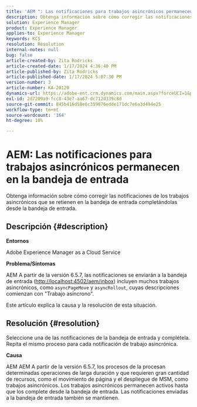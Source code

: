 ```yaml
---
title: 'AEM ": Las notificaciones para trabajos asincrónicos permanecen en la bandeja de entrada"'
description: Obtenga información sobre cómo corregir las notificaciones de los trabajos asincrónicos que se retienen en la bandeja de entrada.
solution: Experience Manager
product: Experience Manager
applies-to: Experience Manager
keywords: KCS
resolution: Resolution
internal-notes: null
bug: false
article-created-by: Zita Rodricks
article-created-date: 1/17/2024 4:36:40 PM
article-published-by: Zita Rodricks
article-published-date: 1/17/2024 5:07:30 PM
version-number: 3
article-number: KA-20120
dynamics-url: https://adobe-ent.crm.dynamics.com/main.aspx?forceUCI=1&pagetype=entityrecord&etn=knowledgearticle&id=094bc993-56b5-ee11-a569-6045bd006239
exl-id: 2d7209a9-fcc8-43e7-aa67-dc712d339c8d
source-git-commit: 845b416d58e6c359076edde171dc7e6a3d494e25
workflow-type: tm+mt
source-wordcount: '164'
ht-degree: 10%

---
```


# AEM: Las notificaciones para trabajos asincrónicos permanecen en la bandeja de entrada


Obtenga información sobre cómo corregir las notificaciones de los trabajos asincrónicos que se retienen en la bandeja de entrada completándolas desde la bandeja de entrada.

## Descripción {#description}


<b>Entornos</b>

Adobe Experience Manager as a Cloud Service

<b>Problema/Síntomas</b>

AEM A partir de la versión 6.5.7, las notificaciones se enviarán a la bandeja de entrada ([http://localhost:4502/aem/inbox](http://localhost:4502/aem/inbox)) incluyen muchos trabajos asincrónicos, como `asyncPageMove` y `asyncRollout`, cuyas descripciones comienzan con &quot;Trabajo asíncrono&quot;.

Este artículo explica la causa y la resolución de esta situación.




## Resolución {#resolution}


Seleccione una de las notificaciones de la bandeja de entrada y complétela. Repita el mismo proceso para cada notificación de trabajo asincrónica.

<b>Causa</b>

AEM AEM A partir de la versión 6.5.7, los procesos de la procesan determinadas operaciones de larga duración y que requieren gran cantidad de recursos, como el movimiento de página y el despliegue de MSM, como trabajos asincrónicos. Los trabajos asincrónicos permanecen activos hasta que los complete desde la bandeja de entrada. Las notificaciones enviadas a la bandeja de entrada también se mantienen.
